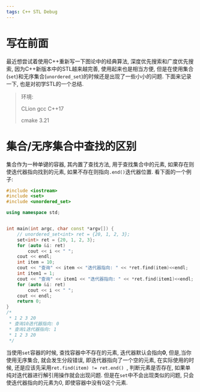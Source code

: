 ```yaml
---
tags: C++ STL Debug
---
```


# 写在前面

最近想尝试着使用C++重新写一下图论中的经典算法, 深度优先搜索和广度优先搜索, 因为C++新版本中的STL越来越完善, 使用起来也是相当方便, 但是在使用集合(`set`)和无序集合(`unordered_set`)的时候还是出现了一些小小的问题. 下面来记录一下, 也是对初学STL的一个总结.

>   环境:
>
>   CLion gcc C++17
>
>   cmake 3.21

# 集合/无序集合中查找的区别

集合作为一种单键的容器, 其内置了查找方法, 用于查找集合中的元素, 如果存在则使迭代器指向找到的元素, 如果不存在则指向`.end()`迭代器位置. 看下面的一个例子:

```cpp
#include <iostream>
#include <set>
#include <unordered_set>

using namespace std;


int main(int argc, char const *argv[]) {
    // unordered_set<int> ret = {20, 1, 2, 3};
    set<int> ret = {20, 1, 2, 3};
    for (auto &i: ret)
        cout << i << " ";
    cout << endl;
    int item = 10;
    cout << "查询" << item << "迭代器指向: " << *ret.find(item)<<endl;
    int item1 = 1;
    cout << "查询" << item1 << "迭代器指向: " << *ret.find(item1)<<endl;
    for (auto &i: ret)
        cout << i << " ";
    cout << endl;
    return 0;
}
/*
 * 1 2 3 20 
 * 查询10迭代器指向: 0
 * 查询1迭代器指向: 1
 * 1 2 3 20 
 */
```

当使用`set`容器的时候, 查找容器中不存在的元素, 迭代器默认会指向**0**, 但是,当你使用无序集合, 就会发生分段错误, 即迭代器指向了一个空的元素, 在实际使用的时候, 还是应该先采用`ret.find(item) != ret.end() `, 判断元素是否存在, 如果单纯对迭代器进行解引用操作就会出现问题. 但是在`set`中不会出现类似的问题, 只会使迭代器指向的元素为0, 即使容器中没有0这个元素. 